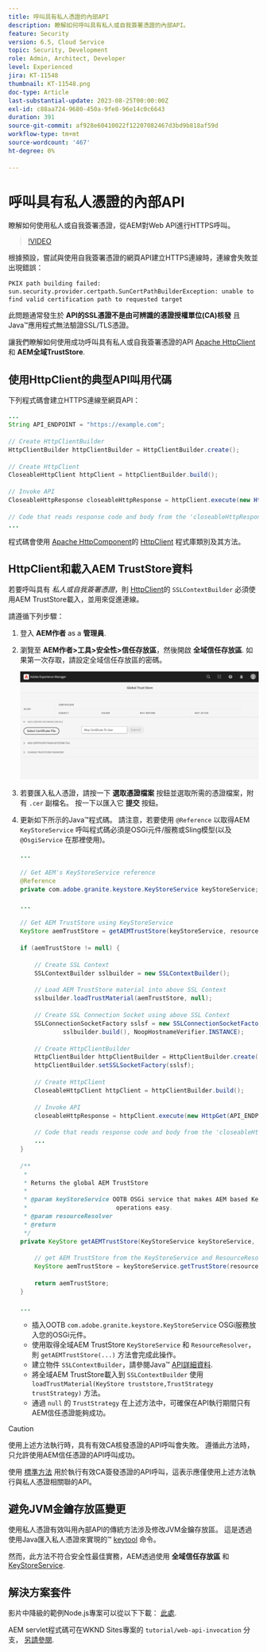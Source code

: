 ```yaml
---
title: 呼叫具有私人憑證的內部API
description: 瞭解如何呼叫具有私人或自我簽署憑證的內部API。
feature: Security
version: 6.5, Cloud Service
topic: Security, Development
role: Admin, Architect, Developer
level: Experienced
jira: KT-11548
thumbnail: KT-11548.png
doc-type: Article
last-substantial-update: 2023-08-25T00:00:00Z
exl-id: c88aa724-9680-450a-9fe8-96e14c0c6643
duration: 391
source-git-commit: af928e60410022f12207082467d3bd9b818af59d
workflow-type: tm+mt
source-wordcount: '467'
ht-degree: 0%

---
```


# 呼叫具有私人憑證的內部API

瞭解如何使用私人或自我簽署憑證，從AEM對Web API進行HTTPS呼叫。

>[!VIDEO](https://video.tv.adobe.com/v/3424853?quality=12&learn=on)

根據預設，嘗試與使用自我簽署憑證的網頁API建立HTTPS連線時，連線會失敗並出現錯誤：

```
PKIX path building failed: sun.security.provider.certpath.SunCertPathBuilderException: unable to find valid certification path to requested target
```

此問題通常發生於 **API的SSL憑證不是由可辨識的憑證授權單位(CA)核發** 且Java™應用程式無法驗證SSL/TLS憑證。

讓我們瞭解如何使用成功呼叫具有私人或自我簽署憑證的API [Apache HttpClient](https://hc.apache.org/httpcomponents-client-4.5.x/index.html) 和 **AEM全域TrustStore**.


## 使用HttpClient的典型API叫用代碼

下列程式碼會建立HTTPS連線至網頁API：

```java
...
String API_ENDPOINT = "https://example.com";

// Create HttpClientBuilder
HttpClientBuilder httpClientBuilder = HttpClientBuilder.create();

// Create HttpClient
CloseableHttpClient httpClient = httpClientBuilder.build();

// Invoke API
CloseableHttpResponse closeableHttpResponse = httpClient.execute(new HttpGet(API_ENDPOINT));

// Code that reads response code and body from the 'closeableHttpResponse' object
...
```

程式碼會使用 [Apache HttpComponent](https://hc.apache.org/)的 [HttpClient](https://hc.apache.org/httpcomponents-client-4.5.x/index.html) 程式庫類別及其方法。


## HttpClient和載入AEM TrustStore資料

若要呼叫具有 _私人或自我簽署憑證_，則 [HttpClient](https://hc.apache.org/httpcomponents-client-4.5.x/index.html)的 `SSLContextBuilder` 必須使用AEM TrustStore載入，並用來促進連線。

請遵循下列步驟：

1. 登入 **AEM作者** as a **管理員**.
1. 瀏覽至 **AEM作者>工具>安全性>信任存放區**，然後開啟 **全域信任存放區**. 如果第一次存取，請設定全域信任存放區的密碼。

   ![全域信任存放區](assets/internal-api-call/global-trust-store.png)

1. 若要匯入私人憑證，請按一下 **選取憑證檔案** 按鈕並選取所需的憑證檔案，附有 `.cer` 副檔名。 按一下以匯入它 **提交** 按鈕。

1. 更新如下所示的Java™程式碼。 請注意，若要使用 `@Reference` 以取得AEM `KeyStoreService` 呼叫程式碼必須是OSGi元件/服務或Sling模型(以及 `@OsgiService` 在那裡使用)。

   ```java
   ...
   
   // Get AEM's KeyStoreService reference
   @Reference
   private com.adobe.granite.keystore.KeyStoreService keyStoreService;
   
   ...
   
   // Get AEM TrustStore using KeyStoreService
   KeyStore aemTrustStore = getAEMTrustStore(keyStoreService, resourceResolver);
   
   if (aemTrustStore != null) {
   
       // Create SSL Context
       SSLContextBuilder sslbuilder = new SSLContextBuilder();
   
       // Load AEM TrustStore material into above SSL Context
       sslbuilder.loadTrustMaterial(aemTrustStore, null);
   
       // Create SSL Connection Socket using above SSL Context
       SSLConnectionSocketFactory sslsf = new SSLConnectionSocketFactory(
               sslbuilder.build(), NoopHostnameVerifier.INSTANCE);
   
       // Create HttpClientBuilder
       HttpClientBuilder httpClientBuilder = HttpClientBuilder.create();
       httpClientBuilder.setSSLSocketFactory(sslsf);
   
       // Create HttpClient
       CloseableHttpClient httpClient = httpClientBuilder.build();
   
       // Invoke API
       closeableHttpResponse = httpClient.execute(new HttpGet(API_ENDPOINT));
   
       // Code that reads response code and body from the 'closeableHttpResponse' object
       ...
   } 
   
   /**
    * 
    * Returns the global AEM TrustStore
    * 
    * @param keyStoreService OOTB OSGi service that makes AEM based KeyStore
    *                         operations easy.
    * @param resourceResolver
    * @return
    */
   private KeyStore getAEMTrustStore(KeyStoreService keyStoreService, ResourceResolver resourceResolver) {
   
       // get AEM TrustStore from the KeyStoreService and ResourceResolver
       KeyStore aemTrustStore = keyStoreService.getTrustStore(resourceResolver);
   
       return aemTrustStore;
   }
   
   ...
   ```

   * 插入OOTB `com.adobe.granite.keystore.KeyStoreService` OSGi服務放入您的OSGi元件。
   * 使用取得全域AEM TrustStore `KeyStoreService` 和 `ResourceResolver`，則 `getAEMTrustStore(...)` 方法會完成此操作。
   * 建立物件 `SSLContextBuilder`，請參閱Java™ [API詳細資料](https://javadoc.io/static/org.apache.httpcomponents/httpcore/4.4.8/index.html?org/apache/http/ssl/SSLContextBuilder.html).
   * 將全域AEM TrustStore載入到 `SSLContextBuilder` 使用 `loadTrustMaterial(KeyStore truststore,TrustStrategy trustStrategy)` 方法。
   * 通過 `null` 的 `TrustStrategy` 在上述方法中，可確保在API執行期間只有AEM信任憑證能夠成功。


>[!CAUTION]
>
>使用上述方法執行時，具有有效CA核發憑證的API呼叫會失敗。 遵循此方法時，只允許使用AEM信任憑證的API呼叫成功。
>
>使用 [標準方法](#prototypical-api-invocation-code-using-httpclient) 用於執行有效CA簽發憑證的API呼叫，這表示應僅使用上述方法執行與私人憑證相關聯的API。

## 避免JVM金鑰存放區變更

使用私人憑證有效叫用內部API的傳統方法涉及修改JVM金鑰存放區。 這是透過使用Java匯入私人憑證來實現的™ [keytool](https://docs.oracle.com/en/java/javase/11/tools/keytool.html#GUID-5990A2E4-78E3-47B7-AE75-6D1826259549) 命令。

然而，此方法不符合安全性最佳實務，AEM透過使用 **全域信任存放區** 和 [KeyStoreService](https://javadoc.io/doc/com.adobe.aem/aem-sdk-api/latest/com/adobe/granite/keystore/KeyStoreService.html).


## 解決方案套件

影片中降級的範例Node.js專案可以從以下下載： [此處](assets/internal-api-call/REST-APIs.zip).

AEM servlet程式碼可在WKND Sites專案的 `tutorial/web-api-invocation` 分支， [另請參閱](https://github.com/adobe/aem-guides-wknd/tree/tutorial/web-api-invocation/core/src/main/java/com/adobe/aem/guides/wknd/core/servlets).
